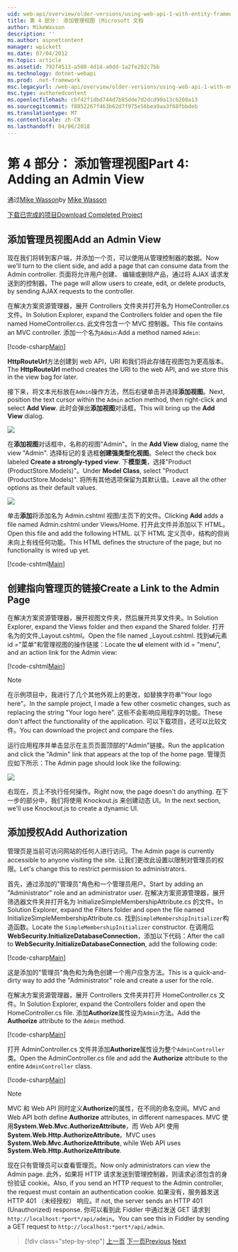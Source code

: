 ```yaml
---
uid: web-api/overview/older-versions/using-web-api-1-with-entity-framework-5/using-web-api-with-entity-framework-part-4
title: 第 4 部分： 添加管理视图 |Microsoft 文档
author: MikeWasson
description: ''
ms.author: aspnetcontent
manager: wpickett
ms.date: 07/04/2012
ms.topic: article
ms.assetid: 792f4513-a508-4d14-a0dd-1a2fe282c7bb
ms.technology: dotnet-webapi
ms.prod: .net-framework
msc.legacyurl: /web-api/overview/older-versions/using-web-api-1-with-entity-framework-5/using-web-api-with-entity-framework-part-4
msc.type: authoredcontent
ms.openlocfilehash: cbf42f1dbd744d7b85dde7d2dcd99a13c6208a13
ms.sourcegitcommit: f8852267f463b62d7f975e56bea9aa3f68fbbdeb
ms.translationtype: MT
ms.contentlocale: zh-CN
ms.lasthandoff: 04/06/2018
---
```

<a name="part-4-adding-an-admin-view"></a><span data-ttu-id="126c6-102">第 4 部分： 添加管理视图</span><span class="sxs-lookup"><span data-stu-id="126c6-102">Part 4: Adding an Admin View</span></span>
====================
<span data-ttu-id="126c6-103">通过[Mike Wasson](https://github.com/MikeWasson)</span><span class="sxs-lookup"><span data-stu-id="126c6-103">by [Mike Wasson](https://github.com/MikeWasson)</span></span>

[<span data-ttu-id="126c6-104">下载已完成的项目</span><span class="sxs-lookup"><span data-stu-id="126c6-104">Download Completed Project</span></span>](http://code.msdn.microsoft.com/ASP-NET-Web-API-with-afa30545)

## <a name="add-an-admin-view"></a><span data-ttu-id="126c6-105">添加管理员视图</span><span class="sxs-lookup"><span data-stu-id="126c6-105">Add an Admin View</span></span>

<span data-ttu-id="126c6-106">现在我们将转到客户端，并添加一个页，可以使用从管理控制器的数据。</span><span class="sxs-lookup"><span data-stu-id="126c6-106">Now we'll turn to the client side, and add a page that can consume data from the Admin controller.</span></span> <span data-ttu-id="126c6-107">页面将允许用户创建、 编辑或删除产品，通过将 AJAX 请求发送到的控制器。</span><span class="sxs-lookup"><span data-stu-id="126c6-107">The page will allow users to create, edit, or delete products, by sending AJAX requests to the controller.</span></span>

<span data-ttu-id="126c6-108">在解决方案资源管理器，展开 Controllers 文件夹并打开名为 HomeController.cs 文件。</span><span class="sxs-lookup"><span data-stu-id="126c6-108">In Solution Explorer, expand the Controllers folder and open the file named HomeController.cs.</span></span> <span data-ttu-id="126c6-109">此文件包含一个 MVC 控制器。</span><span class="sxs-lookup"><span data-stu-id="126c6-109">This file contains an MVC controller.</span></span> <span data-ttu-id="126c6-110">添加一个名为`Admin`:</span><span class="sxs-lookup"><span data-stu-id="126c6-110">Add a method named `Admin`:</span></span>

[!code-csharp[Main](using-web-api-with-entity-framework-part-4/samples/sample1.cs)]

<span data-ttu-id="126c6-111">**HttpRouteUrl**方法创建到 web API，URI 和我们将此存储在视图包为更高版本。</span><span class="sxs-lookup"><span data-stu-id="126c6-111">The **HttpRouteUrl** method creates the URI to the web API, and we store this in the view bag for later.</span></span>

<span data-ttu-id="126c6-112">接下来，将文本光标放在`Admin`操作方法，然后右键单击并选择**添加视图**。</span><span class="sxs-lookup"><span data-stu-id="126c6-112">Next, position the text cursor within the `Admin` action method, then right-click and select **Add View**.</span></span> <span data-ttu-id="126c6-113">此时会弹出**添加视图**对话框。</span><span class="sxs-lookup"><span data-stu-id="126c6-113">This will bring up the **Add View** dialog.</span></span>

![](using-web-api-with-entity-framework-part-4/_static/image1.png)

<span data-ttu-id="126c6-114">在**添加视图**对话框中，名称的视图"Admin"。</span><span class="sxs-lookup"><span data-stu-id="126c6-114">In the **Add View** dialog, name the view "Admin".</span></span> <span data-ttu-id="126c6-115">选择标记的复选框**创建强类型化视图**。</span><span class="sxs-lookup"><span data-stu-id="126c6-115">Select the check box labeled **Create a strongly-typed view**.</span></span> <span data-ttu-id="126c6-116">下**模型类**，选择"Product (ProductStore.Models)"。</span><span class="sxs-lookup"><span data-stu-id="126c6-116">Under **Model Class**, select "Product (ProductStore.Models)".</span></span> <span data-ttu-id="126c6-117">将所有其他选项保留为其默认值。</span><span class="sxs-lookup"><span data-stu-id="126c6-117">Leave all the other options as their default values.</span></span>

![](using-web-api-with-entity-framework-part-4/_static/image2.png)

<span data-ttu-id="126c6-118">单击**添加**将添加名为 Admin.cshtml 视图/主页下的文件。</span><span class="sxs-lookup"><span data-stu-id="126c6-118">Clicking **Add** adds a file named Admin.cshtml under Views/Home.</span></span> <span data-ttu-id="126c6-119">打开此文件并添加以下 HTML。</span><span class="sxs-lookup"><span data-stu-id="126c6-119">Open this file and add the following HTML.</span></span> <span data-ttu-id="126c6-120">以下 HTML 定义页中，结构的但尚未向上有线任何功能。</span><span class="sxs-lookup"><span data-stu-id="126c6-120">This HTML defines the structure of the page, but no functionality is wired up yet.</span></span>

[!code-cshtml[Main](using-web-api-with-entity-framework-part-4/samples/sample2.cshtml)]

## <a name="create-a-link-to-the-admin-page"></a><span data-ttu-id="126c6-121">创建指向管理页的链接</span><span class="sxs-lookup"><span data-stu-id="126c6-121">Create a Link to the Admin Page</span></span>

<span data-ttu-id="126c6-122">在解决方案资源管理器，展开视图文件夹，然后展开共享文件夹。</span><span class="sxs-lookup"><span data-stu-id="126c6-122">In Solution Explorer, expand the Views folder and then expand the Shared folder.</span></span> <span data-ttu-id="126c6-123">打开名为的文件\_Layout.cshtml。</span><span class="sxs-lookup"><span data-stu-id="126c6-123">Open the file named \_Layout.cshtml.</span></span> <span data-ttu-id="126c6-124">找到**ul**元素 id ="菜单"和管理视图的操作链接：</span><span class="sxs-lookup"><span data-stu-id="126c6-124">Locate the **ul** element with id = "menu", and an action link for the Admin view:</span></span>

[!code-cshtml[Main](using-web-api-with-entity-framework-part-4/samples/sample3.cshtml)]

> [!NOTE]
> <span data-ttu-id="126c6-125">在示例项目中，我进行了几个其他外观上的更改，如替换字符串"Your logo here"。</span><span class="sxs-lookup"><span data-stu-id="126c6-125">In the sample project, I made a few other cosmetic changes, such as replacing the string "Your logo here".</span></span> <span data-ttu-id="126c6-126">这些不会影响应用程序的功能。</span><span class="sxs-lookup"><span data-stu-id="126c6-126">These don't affect the functionality of the application.</span></span> <span data-ttu-id="126c6-127">可以下载项目，还可以比较文件。</span><span class="sxs-lookup"><span data-stu-id="126c6-127">You can download the project and compare the files.</span></span>


<span data-ttu-id="126c6-128">运行应用程序并单击显示在主页页面顶部的"Admin"链接。</span><span class="sxs-lookup"><span data-stu-id="126c6-128">Run the application and click the "Admin" link that appears at the top of the home page.</span></span> <span data-ttu-id="126c6-129">管理页应如下所示：</span><span class="sxs-lookup"><span data-stu-id="126c6-129">The Admin page should look like the following:</span></span>

![](using-web-api-with-entity-framework-part-4/_static/image3.png)

<span data-ttu-id="126c6-130">右现在，页上不执行任何操作。</span><span class="sxs-lookup"><span data-stu-id="126c6-130">Right now, the page doesn't do anything.</span></span> <span data-ttu-id="126c6-131">在下一步的部分中，我们将使用 Knockout.js 来创建动态 UI。</span><span class="sxs-lookup"><span data-stu-id="126c6-131">In the next section, we'll use Knockout.js to create a dynamic UI.</span></span>

## <a name="add-authorization"></a><span data-ttu-id="126c6-132">添加授权</span><span class="sxs-lookup"><span data-stu-id="126c6-132">Add Authorization</span></span>

<span data-ttu-id="126c6-133">管理页是当前可访问网站的任何人进行访问。</span><span class="sxs-lookup"><span data-stu-id="126c6-133">The Admin page is currently accessible to anyone visiting the site.</span></span> <span data-ttu-id="126c6-134">让我们更改此设置以限制对管理员的权限。</span><span class="sxs-lookup"><span data-stu-id="126c6-134">Let's change this to restrict permission to administrators.</span></span>

<span data-ttu-id="126c6-135">首先，通过添加的"管理员"角色和一个管理员用户。</span><span class="sxs-lookup"><span data-stu-id="126c6-135">Start by adding an "Administrator" role and an administrator user.</span></span> <span data-ttu-id="126c6-136">在解决方案资源管理器，展开筛选器文件夹并打开名为 InitializeSimpleMembershipAttribute.cs 的文件。</span><span class="sxs-lookup"><span data-stu-id="126c6-136">In Solution Explorer, expand the Filters folder and open the file named InitializeSimpleMembershipAttribute.cs.</span></span> <span data-ttu-id="126c6-137">找到`SimpleMembershipInitializer`构造函数。</span><span class="sxs-lookup"><span data-stu-id="126c6-137">Locate the `SimpleMembershipInitializer` constructor.</span></span> <span data-ttu-id="126c6-138">在调用后**WebSecurity.InitializeDatabaseConnection**，添加以下代码：</span><span class="sxs-lookup"><span data-stu-id="126c6-138">After the call to **WebSecurity.InitializeDatabaseConnection**, add the following code:</span></span>

[!code-csharp[Main](using-web-api-with-entity-framework-part-4/samples/sample4.cs)]

<span data-ttu-id="126c6-139">这是添加的"管理员"角色和为角色创建一个用户应急方法。</span><span class="sxs-lookup"><span data-stu-id="126c6-139">This is a quick-and-dirty way to add the "Administrator" role and create a user for the role.</span></span>

<span data-ttu-id="126c6-140">在解决方案资源管理器，展开 Controllers 文件夹并打开 HomeController.cs 文件。</span><span class="sxs-lookup"><span data-stu-id="126c6-140">In Solution Explorer, expand the Controllers folder and open the HomeController.cs file.</span></span> <span data-ttu-id="126c6-141">添加**Authorize**属性设为`Admin`方法。</span><span class="sxs-lookup"><span data-stu-id="126c6-141">Add the **Authorize** attribute to the `Admin` method.</span></span>

[!code-csharp[Main](using-web-api-with-entity-framework-part-4/samples/sample5.cs)]

<span data-ttu-id="126c6-142">打开 AdminController.cs 文件并添加**Authorize**属性设为整个`AdminController`类。</span><span class="sxs-lookup"><span data-stu-id="126c6-142">Open the AdminController.cs file and add the **Authorize** attribute to the entire `AdminController` class.</span></span>

[!code-csharp[Main](using-web-api-with-entity-framework-part-4/samples/sample6.cs)]

> [!NOTE]
> <span data-ttu-id="126c6-143">MVC 和 Web API 同时定义**Authorize**的属性，在不同的命名空间。</span><span class="sxs-lookup"><span data-stu-id="126c6-143">MVC and Web API both define **Authorize** attributes, in different namespaces.</span></span> <span data-ttu-id="126c6-144">MVC 使用**System.Web.Mvc.AuthorizeAttribute**，而 Web API 使用**System.Web.Http.AuthorizeAttribute**。</span><span class="sxs-lookup"><span data-stu-id="126c6-144">MVC uses **System.Web.Mvc.AuthorizeAttribute**, while Web API uses **System.Web.Http.AuthorizeAttribute**.</span></span>


<span data-ttu-id="126c6-145">现在只有管理员可以查看管理页。</span><span class="sxs-lookup"><span data-stu-id="126c6-145">Now only administrators can view the Admin page.</span></span> <span data-ttu-id="126c6-146">此外，如果将 HTTP 请求发送到管理控制器，则请求必须包含的身份验证 cookie。</span><span class="sxs-lookup"><span data-stu-id="126c6-146">Also, if you send an HTTP request to the Admin controller, the request must contain an authentication cookie.</span></span> <span data-ttu-id="126c6-147">如果没有，服务器发送 HTTP 401 （未经授权） 响应。</span><span class="sxs-lookup"><span data-stu-id="126c6-147">If not, the server sends an HTTP 401 (Unauthorized) response.</span></span> <span data-ttu-id="126c6-148">你可以看到此 Fiddler 中通过发送 GET 请求到`http://localhost:*port*/api/admin`。</span><span class="sxs-lookup"><span data-stu-id="126c6-148">You can see this in Fiddler by sending a GET request to `http://localhost:*port*/api/admin`.</span></span>

> [!div class="step-by-step"]
> <span data-ttu-id="126c6-149">[上一页](using-web-api-with-entity-framework-part-3.md)
> [下一页](using-web-api-with-entity-framework-part-5.md)</span><span class="sxs-lookup"><span data-stu-id="126c6-149">[Previous](using-web-api-with-entity-framework-part-3.md)
[Next](using-web-api-with-entity-framework-part-5.md)</span></span>

